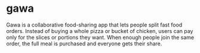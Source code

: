 # gawa
Gawa is a collaborative food-sharing app that lets people split fast food orders. Instead of buying a whole pizza or bucket of chicken, users can pay only for the slices or portions they want. When enough people join the same order, the full meal is purchased and everyone gets their share.

